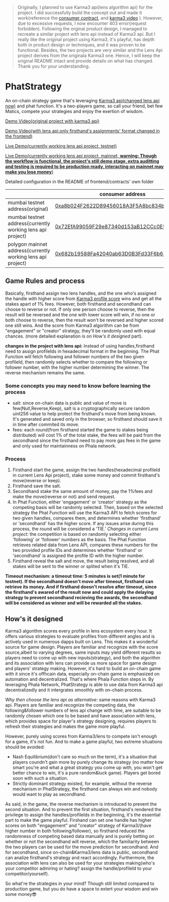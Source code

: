 > Originally, I planned to use Karma3 api(lens algorithm api) for the project. I did successfully build the concept out and made it work(reference the [consumer contract](https://mumbai.polygonscan.com/address/0xa8b024f2622d89456018a3f5a8bc834b9fb8215e), and [karma3 video](https://www.youtube.com/watch?v=WrLH3gKIidQ) ). However, due to excessive requests, I now encounter 403 error(request forbidden). Following the orginal product design, I managed to recreate a similar project with lens api instead of Karma3 api. But I really like the original project using Karma3, it's playful, has depth both in product design or techniques, and it was proven to be functional. Besides, the two projects are very similar and the Lens Api project derives from the originala Karma3 one. Hence, I will keep the original README intact and provide details on what has changed. Thank you for your understanding.

# PhatStrategy
An on-chain strategy game that's leveraging [Karma3 api(changed lens api now)](https://openapi.lens.k3l.io/) and phat function. It's a two-players game, so call your friend, bet few Matics, compete your strategies and enjoy the exertion of wisdom.

[Demo Video(original project with karma3 api)](https://www.youtube.com/watch?v=WrLH3gKIidQ)

[Demo Video(with lens api,only firsthand's assignments' format changed in the frontend)](https://youtu.be/H3bQjRgwXS4) 

[Live Demo(currently working lens api project, testnet)](https://phata-strategy.vercel.app/) 

[Live Demo(currently working lens api project, mainnet, **warning: Though the workflow is functional, the project's still demo stage, extra auditting and testing is required to be production ready, interacting on mainnet may make you lose money**)](https://phat-strategy.vercel.app/)

Detailed configuration in the README of frontend/contracts' own folder 


||consumer address|lens oracle endpoint|
|-|-|-|
|mumbai testnet address(original)|[0xa8b024F2622D89456018A3F5A8bc834b9FB8215E](https://mumbai.polygonscan.com/address/0xa8b024F2622D89456018A3F5A8bc834b9FB8215E)|0x600951d64bea76d39fba9c9529b5e6e51f61883f|
|mumbai testnet address(currently working lens api project)|[0x72EfA99059F29e87340d153aB12CCc0E562985e9](https://mumbai.polygonscan.com/address/0x72EfA99059F29e87340d153aB12CCc0E562985e9)|0x522ed09cdc771ac9c987946cd64b316182a9d67d|
|polygon mainnet address(currently working lens api project)|[0x682b19588Fa42040ab63D0B3Fd33F6b631EA8e15](https://polygonscan.com/address/0x682b19588fa42040ab63d0b3fd33f6b631ea8e15)|0x01b4f037276e2734aa19417150a4a30a7d81b589|

## Game Rules and process
Basically, firsthand assign two lens handles, and the one who's assigned the handle with higher score from [Karma3 profile score](https://docs.karma3labs.com/decentralized-social/lens-protocol) wins and get all the stakes apart of 1% fees. However, both firsthand and secondhand can choose to reverse or not. If only one person choose to reverse, then the result will be reversed and the one with lower score will win, if no one or both choose to reverse, then the result won't be reversed and higher scored one still wins. And the score from Karma3 algorithm can be from "engagement" or "creator" strategy, they'll be randomly used with equal chances. (more detailed explanation is on *How's it designed* part). 

**changes in the project with lens api:**
Instead of using handles,firsthand need to assign profileIds in hexadecimal format in the beginning. The Phat Function will fetch following and follower numbers of the two given profileId, then randomly selects whether to compare the following or follower number, with the higher number determining the winner. The reverse mechanism remains the same.

### Some concepts you may need to know before learning the process
- salt: since on-chain data is public and value of move is few(Null,Reverse,Keep), salt is a cryptographically secure random uint256 value to help protect the firsthand's move from being known. It's generated and saved only in the browser, so firsthand should save it in time after commited its move.
- fees: each round(from firsthand started the game to stakes being distributed) will cost 1% of the total stake, the fees will be paid from the secondhand since the firsthand need to pay more gas fees in the game and only used for maintainness on Phala network.

### Process
1. Firsthand start the game, assign the two handles(hexadecimal profileId in current Lens Api project), stake some money and commit firsthand's move(reverse or keep).
2. Firsthand save the salt.
3. Secondhand stake the same amount of money, pay the 1%fees and make the move(reverse or not) and send request.
4. In Phat Function, either 'engagement' or 'creator' strategy as the competing basis will be randomly selected. Then, based on the selected strategy the Phat Function will use the Karma3 API to fetch scores for two given handles, compares them, and determines whether 'firsthand' or 'secondhand' has the higher score. If any issues arise during this process, the round will be considered a 'TIE.'
*Changes in current Lens project:* the competition is based on randomly selecting either 'following' or 'follower' numbers as the basis. The Phat Function retrieves related data from Lens API, compares these numbers for the two provided profile IDs and determines whether 'firsthand' or 'secondhand' is assigned the profile ID with the higher number.
6. Firsthand reveal the salt and move, the result being resolved, and all stakes will be sent to the winner or splited when it's TIE.

**Timeout mechanism: a timeout time: 5 minutes is set(1 minute for testnet). If the secondhand doesn't move after timeout, firsthand can retrieve its money. And if firsthand doesn't resolve after timeout, since the firsthand's awared of the result now and could apply the delaying strategy to prevent secondhand recieving the awards, the secondhand will be considered as winner and will be rewarded all the stakes.**

## How's it designed
Karma3 algorithm scores every profile in lens ecosystem every hour. It offers various strategies to evaluate profiles from different angles and is actively used in numerous dapps built on Lens. This makes it a wonderful source for game design. Players are familiar and recognize with the score source,albeit to varying degrees, same inputs may yield different results so players need to come up with new inputs(strategy), and both the algorithm and its association with lens can provide us more space for game design and players' strategy making. However, it's hard to build an on-chain game with it since it's offhcain data, especially on-chain game is emphasized on automation and decentralized. That's where Phala Function steps in. By leveraging Phala Network, PhatStrategy is able to use data from Karma3 api decentralizedly and it intergrates smoothly with on-chain process.

*Why then choose the lens api as alternative*: same reasons with Karma3 api. Players are familiar and recognize the competing data, the following&follower numbers of lens api change with time, are suitable to be randomly chosen which one to be based and have association with lens, which provides space for player's strategy designing, requires players to refresh their strategies and makes the game more playful.

However, purely using scores from Karma3/lens to compete isn't enough for a game, it's not fun. And to make a game playful, two extreme situations should be avoided:

* Nash Equilibrium(don't care so much on the term), it's a situation that players coundn't gain more by purely change its strategy (no matter how smart you're and what a great strategy you come up with, you won't get better chance to win, it's a pure random&luck game). Players get bored soon with such a situation.
* Strictly dominant strategy existed, for example, without the reverse mechanism in PhatStrategy, the firsthand can always win and nobody would want to play as secondhand.

As said, in the game, the reverse mechanism is introduced to prevent the second situation. And to prevent the first situation, firsthand's rendered the privilege to assign the handles/profileIds in the beginning, it's the essential part to make the game playful. Firshand can set one handle has higher scores on both "engagement" and "creator" strategy of Karma3/(have higher number in both following/follower), so firsthand reduced the randomness of competing based data manually and is purely betting on whether or not the secondhand will reverse, which the familiarity between the two players can be used for the move prediction for secondhand. And for secondhand, since on-chain&Karma3/lens data is public, secondhand can analize firsthand's strategy and react accordingly. Furthermore, the association with lens can also be used for your strategies making(who's your competitor admiring or hating? assign the handle/profileId to your competitor/yourself). 

So what're the strategies in your mind? Though still limited compared to production game, but you do have a space to extert your wisdom and win some money😎

